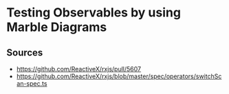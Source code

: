 # Testing Observables by using Marble Diagrams

## Sources

- https://github.com/ReactiveX/rxjs/pull/5607
- https://github.com/ReactiveX/rxjs/blob/master/spec/operators/switchScan-spec.ts
